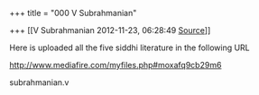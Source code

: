 +++
title = "000 V Subrahmanian"

+++
[[V Subrahmanian	2012-11-23, 06:28:49 [Source](https://groups.google.com/g/bvparishat/c/08TOxcX618o)]]



  

  
  
Here is uploaded all the five siddhi literature in the following URL  
  
<http://www.mediafire.com/myfiles.php#moxafq9cb29m6>  
  
subrahmanian.v  

  

